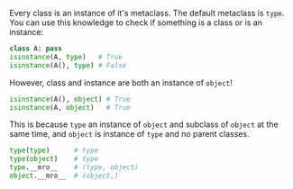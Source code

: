Every class is an instance of it's metaclass. The default metaclass is `type`. You can use this knowledge to check if something is a class or is an instance:

```python
class A: pass
isinstance(A, type)   # True
isinstance(A(), type) # False
```

However, class and instance are both an instance of `object`!

```python
isinstance(A(), object) # True
isinstance(A, object)   # True
```

This is because `type` an instance of `object` and subclass of `object` at the same time, and `object` is instance of `type` and no parent classes.

```python
type(type)      # type
type(object)    # type
type.__mro__    # (type, object)
object.__mro__  # (object,)
```
